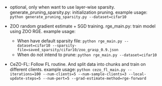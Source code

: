 - optional, only when want to use layer-wise sparsity. generate_pruning_sparsity.py: initialization pruning. example usage: `python generate_pruning_sparsity.py --dataset=cifar10`

- ZOO random gradient estimate + SGD training. rge_main.py: train model using ZOO RGE. example usage:

  - When have default sparsity file: `python rge_main.py --dataset=cifar10 --sparsity-file=saved_sparsity/cifar10/zoo_grasp_0.9.json`
  - When do not intend to prune: `python rge_main.py --dataset=cifar10`

- CeZO-FL: Follow FL routine. And split data into chunks and train on different clients. example usage: `python cezo_fl_main.py --iterations=100 --num-clients=5 --num-sample-clients=3 --local-update-steps=5 --num-pert=5 --grad-estimate-method=rge-forward`
